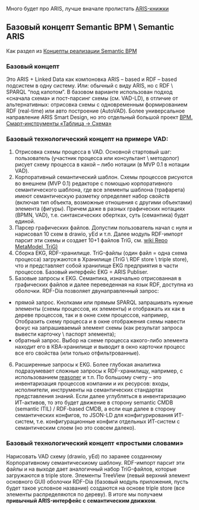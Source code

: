 Много будет про ARIS, лучше вначале пролистать [ARIS-книжки](https://github.com/bpmbpm/doc/tree/main/BPM/ARIS/book)

## Базовый концепт Semantic BPM \ Semantic ARIS
Как раздел из [Концепты реализации Semantic BPM](https://github.com/bpmbpm/SemanticBPM/wiki/%D0%9A%D0%BE%D0%BD%D1%86%D0%B5%D0%BF%D1%82%D1%8B-%D1%80%D0%B5%D0%B0%D0%BB%D0%B8%D0%B7%D0%B0%D1%86%D0%B8%D0%B8-Semantic-BPM)
### Базовый концепт
Это ARIS + Linked Data как компоновка ARIS – based и RDF – based подсистем в одну систему. 
Или: обычный с виду ARIS, но с RDF \ SPARQL “под капотом”. В базовом варианте использован подход «сначала схема» и пост-парсинг схемы (см. VAD-LD), в отличие от альтернативных: отрисовка схемы с одновременным формированием RDF (real-time) или авто построение (AutoVAD). Более универсальное направление ARIS Smart Design, но это отдельный большой проект [ВРМ. Смарт-инструменты «Таблица -> Схема»](https://habr.com/ru/articles/810851/)
 
 ### Базовый технологический концепт на примере VAD: 
1. Отрисовка схемы процесса в VAD. Основной стартовый шаг: пользователь (участник процесса или консультант \ методолог) рисует схему процесса в какой – либо нотации (в MVP 0.1 в нотации VAD).   
2. Корпоративный семантический шаблон. Схемы процессов рисуются во внешнем (MVP 0.1) редакторе с помощью корпоративного семантического шаблона, где все элементы шаблона (трафарета) имеют семантическую разметку определяет набор свойств (включая тип объекта, возможные отношения с другими объектами) элемента (фигуры). Причем даже в разных графических нотациях (BPMN, VAD), т.е. синтаксических обертках, суть (семантика) будет единой.   
3. Парсер графических файлов. Допустим пользователь начал с нуля и нарисовал 10 схем в drawio, yEd и т.п. Далее модуль RDF-импорт парсит эти схемы и создает 10+1 файлов TriG, см. [wiki Repo MetaModel, TriG)](https://github.com/bpmbpm/SemanticBPM/wiki/%D0%9C%D0%B5%D1%82%D0%B0%D0%BC%D0%BE%D0%B4%D0%B5%D0%BB%D1%8C-%D0%BF%D1%80%D0%BE%D1%86%D0%B5%D1%81%D1%81%D0%BE%D0%B2#repo-metamodel-trig)
4. Сборка EKG, RDF-хранилище. TriG-файлы (один файл = одна схема процесса) загружаются в Хранилище (TriG \ RDF store \ triple store), что и представляет собой хранилище EKG предприятия в части процессов. Базовый интерфейс EKG = ARIS Publiser.
5. Базовые запросы к EKG. Семантика, изначально отрисованная в графических файлов и далее переведенная на язык RDF, доступна из оболочки. RDF-Dia позволяет двунаправленный запрос:
- прямой запрос. Кнопками или прямым SPARQL запрашивать нужные элементы (схемы процессов, их элементы) и отображать их как в дереве процессов, так и в окне схем процессов, например, Отобразить схему процесса и в окне отображения схемы навести фокус на запрашиваемый элемент схемы (как результат запроса вывести карточку \ паспорт элемента);
- обратный запрос. Выбор на схеме процесса какого-либо элемента находит его в КВА-хранилище и выводит в окно карточки процесс все его свойства (или только отфильтрованные).      
6. Расширенные запросы к EKG. Более глубокая аналитика подразумевает сложные запросы к RDF-хранилищу, например, с использованием [reasoner](https://ru.wikipedia.org/wiki/%D0%A1%D0%B5%D0%BC%D0%B0%D0%BD%D1%82%D0%B8%D1%87%D0%B5%D1%81%D0%BA%D0%B8%D0%B9_%D0%BC%D0%B5%D1%85%D0%B0%D0%BD%D0%B8%D0%B7%D0%BC_%D1%80%D0%B0%D1%81%D1%81%D1%83%D0%B6%D0%B4%D0%B5%D0%BD%D0%B8%D0%B9) и т.п.
По большому счету – это инвентаризация процессов компании и их ресурсов: входы, исполнители, инструменты на семантических стандартах представления знаний. Если далее углубляться в инвентаризацию ИТ-активов, то это будет движение в сторону semantic CMDB (semantic ITIL) / RDF-based CMDB, а если еще далее в сторону семантических конфигов, то JSON-LD для конфигурирования ИТ-систем, т.е. конфигурационные конфиги отдельных ИТ-систем с семантическим слоем (но это совсем далеко).  
### Базовый технологический концепт «простыми словами» 
Нарисовать VAD схему (drawio, yEd) по заранее созданному Корпоративному семантическиому шаблону. 
RDF-импорт парсит эти файлы и на выходе дает аналогичный набор TriG-файлов, которые загружаются в triple store. Элементы TreeView (левый верхний элемент основного GUI) оболочки RDF-Dia (базовый модуль приложения, пусть будет такое условное название) создаются на основе triple store (все элементы распределяются по дереву). В итоге мы получаем **привычный ARIS-интерфейс с семантическим движком**. 
